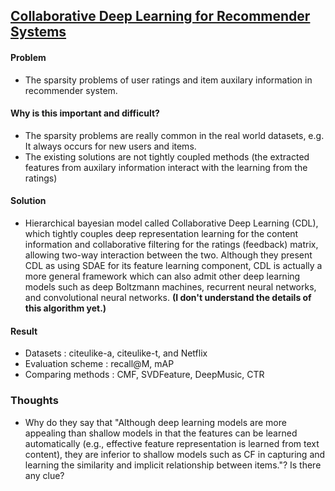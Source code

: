 ## [Collaborative Deep Learning for Recommender Systems](http://dl.acm.org/citation.cfm?id=2783273)

#### Problem
- The sparsity problems of user ratings and item auxilary information in recommender system.

#### Why is this important and difficult?
- The sparsity problems are really common in the real world datasets, e.g. It always occurs for new users and items.
- The existing solutions are not tightly coupled methods (the extracted features from auxilary information interact with the learning from the ratings) 

#### Solution
- Hierarchical bayesian model called Collaborative Deep Learning (CDL), which tightly couples deep representation learning for the content information and collaborative filtering for the ratings (feedback) matrix, allowing two-way interaction between the two. Although they present CDL as using SDAE for its feature learning component, CDL is actually a more general framework which can also admit other deep learning models such as deep Boltzmann machines, recurrent neural networks, and convolutional neural networks. 
  **(I don't understand the details of this algorithm yet.)**

#### Result
- Datasets : citeulike-a, citeulike-t, and Netflix
- Evaluation scheme : recall@M, mAP
- Comparing methods : CMF, SVDFeature, DeepMusic, CTR

### Thoughts
- Why do they say that "Although deep learning models are more appealing than shallow models in that the features can be learned automatically (e.g., effective feature representation is learned from text content), they are inferior to shallow models such as CF in capturing and learning the similarity and implicit relationship between items."? Is there any clue?
